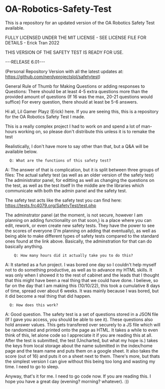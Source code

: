 # OA-Robotics-Safety-Test
This is a repository for an updated version of the OA Robotics Safety Test available.

FULLY LICENSED UNDER THE MIT LICENSE - SEE LICENSE FILE FOR DETAILS - Erick Tran 2022

THIS VERSION OF THE SAFETY TEST IS READY FOR USE.

---RELEASE 6.01--- 

(Personal Repository Version with all the latest updates at: https://github.com/nerdyprojectslol/safetytest)


General Rule of Thumb for Making Questions or adding responses to Questions:
There should be at least 4-5 extra questions more than the provided amount of questions (If 16 was the max, 20-21 questions would suffice)
For every question, there should at least be 5-6 answers.


Hi all, Lil Gamer Playz (Erick) here. If you are seeing this, this is a repository for the OA Robotics Safety Test I made.

This is a really complex project I had to work on and spend a lot of man-hours working on, so please don't distribute this unless it is to remake the test


Realistically, I don't have more to say other than that, but a Q&A will be available below.




      Q: What are the functions of this safety test?
      
A: The answer of that is complication, but it is split between three groups of files:
The actual safety test (as well as an older version of the safety test)
The administrator panel, for editting as well as changing the questions on the test, as well as the test itself
In the middle are the libraries which communicate with both the admin panel and the safety test.

The safety test acts like the safety test you can find here: https://tests.frc4079.org/SafetyTest/test.php

The adminstrator panel (at the moment, is not secure, however I am planning on adding functionality on that soon,) is a place where you can edit, rework,
or even create new safety tests. They have the power to see the scores of everyone (I'm planning on adding that eventually), as well as being able to
make different types of safety tests compared to the standard ones found at the link above. Basically, the adminstration for that can do basically anything.



        Q: How many hours did it actually take you to do this?
        
A: It started as a fun project. I was bored one day so I couldn't help myself not to do something productive, as well as to advance my HTML skills.
It was only when I showed it to the rest of cabinet and the leads that I thought that this might have been a real thing that we could have done.
I believe, so far on the day that I am making this (10/10/22), this took a cumulative 8 days of time, spread over about 6 weeks. It was mainly because I was bored,
but it did become a real thing that did happen.



      Q: How does this work?

A: Good question. The safety test is a set of questions stored in a JSON file (If I gave you access, you should be able to see it). These questions also hold answer values. This gets transfered over securely to a JS file which will be randomized and printed onto the page as HTML. It takes a while to even think of this, let alone code so I appreciate it if you are reading this at all. After the test is submitted, the test (Uncharted, but what my hope is.) takes the keys from local storage about the name submitted in the index/home page and the team name and puts them on a google sheet. It also takes the score (out of 16) and puts it on a sheet next to them. There's more, but thats the simplest version I can give without this being too long and wasting my time. I need to go to sleep.


Anyway, that's it for me. I need to go code now. If you are reading this. I hope you have a great day (evening? morning? whatever). :))

